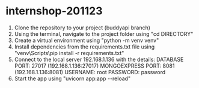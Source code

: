 # internshop-201123
1. Clone the repository to your project (buddyapi branch)
2. Using the terminal, navigate to the project folder using "cd DIRECTORY"
3. Create a virtual environment using "python -m venv venv"
4. Install dependencies from the requirements.txt file using "venv\Scripts\pip install -r requirements.txt"
5. Connect to the local server 192.168.1.136 with the details:
DATABASE PORT: 27017 (192.168.1.136:27017)
MONGOEXPRESS PORT: 8081 (192.168.1.136:8081)
USERNAME: root
PASSWORD: password
6. Start the app using "uvicorn app:app --reload"